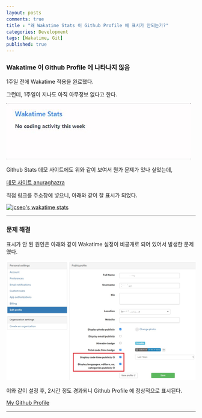 ```yaml
---
layout: posts
comments: true
title : "왜 Wakatime Stats 이 Github Profile 에 표시가 안되는가?"
categories: Development
tags: [Wakatime, Git]
published: true
---
```


### Wakatime 이 Github Profile 에 나타나지 않음

1주일 전에 Wakatime 적용을 완료했다.

그런데, 1주일이 지나도 아직 아무정보 없다고 한다.

![정보 없음.](/assets/images/2022-04-25/no_wakatime_info.jpg)

Github Stats 데모 사이트에도 위와 같이 보여서 뭔가 문제가 있나 싶었는데,

[데모 사이트 anuraghazra]("https://github.com/anuraghazra/github-readme-stats.git")

직접 링크를 주소창에 넣으니, 아래와 같이 잘 표시가 되었다.

[![jcseo's wakatime stats](https://github-readme-stats.vercel.app/api/wakatime?username=jcseo1028&theme=merko&show_icons=true&hide_border=true)](https://wakatime.com/@jcseo1028)

---

### 문제 해결

표시가 안 된 원인은 아래와 같이 Wakatime 설정이 비공개로 되어 있어서 발생한 문제였다.

![설정 방법](/assets/images/2022-04-25/config_wakatime_profile.jpg)

이와 같이 설정 후, 2시간 정도 경과되니 Github Profile 에 정상적으로 표시된다.

[My Github Profile](https://github.com/jcseo1028)

---
